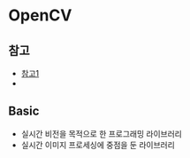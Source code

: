 # OpenCV

## 참고

- [참고1](**https://m.blog.naver.com/samsjang/220498694383**)
- 



## Basic

- 실시간 비전을 목적으로 한 프로그래밍 라이브러리
- 실시간 이미지 프로세싱에 중점을 둔 라이브러리